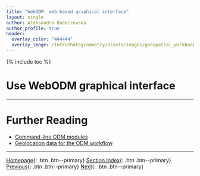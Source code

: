 ```yaml
---
title: "WebODM: web-based graphical interface"
layout: single
author: Aleksandra Badaczewska
author_profile: true
header:
  overlay_color: "444444"
  overlay_image: /IntroPhotogrammetry/assets/images/geospatial_workbook_banner.png
---
```


{% include toc %}

# Use WebODM graphical interface





___
# Further Reading
* [Command-line ODM modules](02-ODM-modules)
* [Geolocation data for the ODM workflow](03-ODM-georeferencing)


___

[Homepage](../index.md){: .btn  .btn--primary}
[Section Index](../00-IntroPhotogrammetry-LandingPage){: .btn  .btn--primary}
[Previous](00-IntroODM){: .btn  .btn--primary}
[Next](02-ODM-modules){: .btn  .btn--primary}
